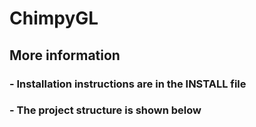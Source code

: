 # ChimpyGL

## More information

### - Installation instructions are in the INSTALL file
### - The project structure is shown below
